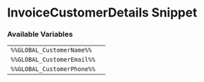 # InvoiceCustomerDetails Snippet

### Available Variables
|||
|---|---|
| `%%GLOBAL_CustomerName%%` |
| `%%GLOBAL_CustomerEmail%%` |
| `%%GLOBAL_CustomerPhone%%` |
